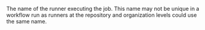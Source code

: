 The name of the runner executing the job. This name may not be unique in a workflow run as runners at the repository and organization levels could use the same name.
